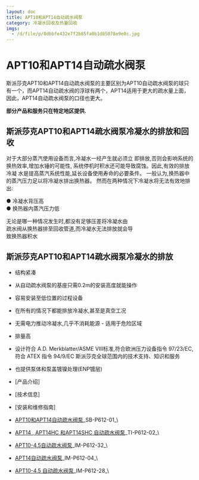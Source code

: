 ```yaml
---
layout: doc
title: APT10和APT14自动疏水阀泵
category: 冷凝水回收及热量回收
imgs:
  - /d/file/p/0dbbfe432e7f2b85fa0b1d85078e9e0c.jpg
---
```


# APT10和APT14自动疏水阀泵

斯派莎克APT10和APT14自动疏水阀泵的主要区别为APT10自动疏水阀泵的球只有一个，而APT14自动疏水阀的浮球有两个，APT14适用于更大的疏水量上面，因此，APT14自动疏水阀泵的口径也更大。

**部分产品和服务只在特定地区提供.**

## 斯派莎克APT10和APT14疏水阀泵冷凝水的排放和回收

对于大部分蒸汽使用设备而言,冷凝水一经产生就必须立 即排放,否则会影响系统的换热效率,增加水锤的可能性, 系统停机时积水还可能导致腐蚀。因此,有效的排放冷凝 水是提高蒸汽系统性能,延长设备使用寿命的必要条件。 一般认为,换热器中的蒸汽压力足以将冷凝水排出换热器。 然而在两种情况下冷凝水将无法有效地排出:

● 冷凝水背压高  
● 换热器内蒸汽压力低

无论是哪一种情况发生时,都没有足够压差将冷凝水由  
疏水阀从换热器排至回收管道,而冷凝水无法排放就会导  
致换热器积水

## 斯派莎克APT10和APT14疏水阀泵冷凝水的排放

- 结构紧凑
- 从自动疏水阀泵的基座只需0.2m的安装高度就能操作
- 容易安装至低位置的过程设备
- 在所有的情况下都能排放冷凝水,甚至是真空工况
- 无需电力推动冷凝水,几乎不消耗能源 - 适用于危险区域
- 排量高
- 设计符合 A.D. Merkblatter/ASME VIII标准,符合欧洲压力设备指令 97/23/EC,符合 ATEX 指令 94/9/EC 斯派莎克全球范围内的技术支持、知识和服务
- 也提供泵体和泵盖镀镍处理(ENP镀层)

- [产品介绍]
- [技术信息]
- [安装和维修指南]

- [APT10和APT14自动疏水阀泵](https://assets.spiraxvalve.com/pdf/APT10和APT14自动疏水阀泵.pdf)\_SB-P612-01\_\

- [APT14 , APT14HC 和APT14SHC 自动疏水阀泵](https://assets.spiraxvalve.com/pdf/TI-P612-02-APT14%20,%20APT14HC%20和APT14SHC%20自动疏水阀泵.pdf)\_TI-P612-02\_\

- [APT10-4.5自动疏水阀泵](https://assets.spiraxvalve.com/pdf/IM-P612-32-APT10-4.5自动疏水阀泵.pdf)\_IM-P612-32\_\
- [APT14自动疏水阀泵](https://assets.spiraxvalve.com/pdf/IM-P612-04-APT14自动疏水阀泵.pdf)\_IM-P612-04\_\
- [APT10-4.5 自动疏水阀泵](https://assets.spiraxvalve.com/pdf/IM-P612-28-APT10-4.5%20自动疏水阀泵.pdf)\_IM-P612-28\_\
